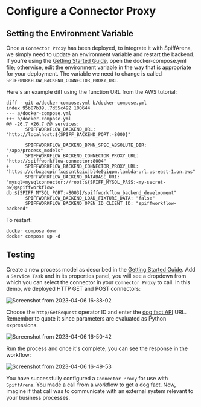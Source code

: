 # Configure a Connector Proxy

## Setting the Environment Variable

Once a `Connector Proxy` has been deployed, to integrate it with SpiffArena, we simply need to update an environment variable and restart the backend.
If you're using the [Getting Started Guide](https://www.spiffworkflow.org/posts/articles/get_started/), open the docker-compose.yml file; otherwise, edit the environment variable in the way that is appropriate for your deployment.
The variable we need to change is called `SPIFFWORKFLOW_BACKEND_CONNECTOR_PROXY_URL`.

Here's an example diff using the function URL from the AWS tutorial:

```
diff --git a/docker-compose.yml b/docker-compose.yml
index 95b87b39..7d55c492 100644
--- a/docker-compose.yml
+++ b/docker-compose.yml
@@ -26,7 +26,7 @@ services:
       SPIFFWORKFLOW_BACKEND_URL: "http://localhost:${SPIFF_BACKEND_PORT:-8000}"

       SPIFFWORKFLOW_BACKEND_BPMN_SPEC_ABSOLUTE_DIR: "/app/process_models"
-      SPIFFWORKFLOW_BACKEND_CONNECTOR_PROXY_URL: "http://spiffworkflow-connector:8004"
+      SPIFFWORKFLOW_BACKEND_CONNECTOR_PROXY_URL: "https://crbxgaopinfxqscntkqixjbl4e0gigpm.lambda-url.us-east-1.on.aws"
       SPIFFWORKFLOW_BACKEND_DATABASE_URI: "mysql+mysqlconnector://root:${SPIFF_MYSQL_PASS:-my-secret-pw}@spiffworkflow-db:${SPIFF_MYSQL_PORT:-8003}/spiffworkflow_backend_development"
       SPIFFWORKFLOW_BACKEND_LOAD_FIXTURE_DATA: "false"
       SPIFFWORKFLOW_BACKEND_OPEN_ID_CLIENT_ID: "spiffworkflow-backend"

```

To restart:

```
docker compose down
docker compose up -d
```

## Testing

Create a new process model as described in the [Getting Started Guide](https://www.spiffworkflow.org/posts/articles/get_started/).
Add a `Service Task` and in its properties panel, you will see a dropdown from which you can select the connector in your `Connector Proxy` to call.
In this demo, we deployed HTTP GET and POST connectors:

![Screenshot from 2023-04-06 16-38-02](https://user-images.githubusercontent.com/100367399/230489492-63cf88bf-7533-4160-95cb-d6194506dd5d.png)

Choose the `http/GetRequest` operator ID and enter the [dog fact API](https://dog-api.kinduff.com/api/facts) URL.
Remember to quote it since parameters are evaluated as Python expressions.

![Screenshot from 2023-04-06 16-50-42](https://user-images.githubusercontent.com/100367399/230491661-abdfdd3a-48f5-4f50-b6e5-9e3a5f562961.png)

Run the process and once it's complete, you can see the response in the workflow:

![Screenshot from 2023-04-06 16-49-53](https://user-images.githubusercontent.com/100367399/230491713-9d3f9bd0-f284-4004-b00c-cb6dc94b53df.png)

You have successfully configured a `Connector Proxy` for use with `SpiffArena`.
You made a call from a workflow to get a dog fact.
Now, imagine if that call was to communicate with an external system relevant to your business processes.

```{tags} how_to_guide, devops
```
